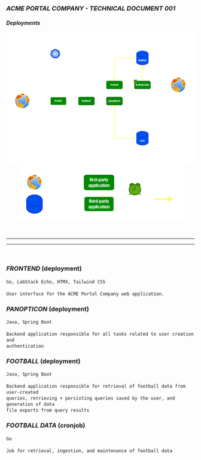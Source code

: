 ### ***ACME PORTAL COMPANY - TECHNICAL DOCUMENT 001***

#### ***Deployments***

<div align="center">
    <img src="deployments.png"> 
    <img src="legend.png"> 
</div>

<br/>
<br/>

---

---
<br/>

### ***FRONTEND*** (deployment)
```
Go, LabStack Echo, HTMX, Tailwind CSS

User interface for the ACME Portal Company web application.
```
### ***PANOPTICON*** (deployment)
```
Java, Spring Boot

Backend application responsible for all tasks related to user creation and 
authentication
```
### ***FOOTBALL*** (deployment)
```
Java, Spring Boot

Backend application responsible for retrieval of football data from user-created 
queries, retrieving + persisting queries saved by the user, and generation of data
file exports from query results
```
### ***FOOTBALL DATA*** (cronjob)
```
Go

Job for retrieval, ingestion, and maintenance of football data 
```